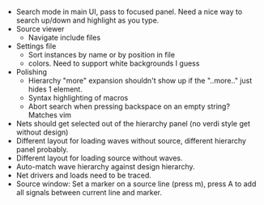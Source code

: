 * Search mode in main UI, pass to focused panel. Need a nice way to search up/down and highlight as you type.
* Source viewer
  * Navigate include files
* Settings file
  * Sort instances by name or by position in file
  * colors. Need to support white backgrounds I guess
* Polishing
  * Hierarchy "more" expansion shouldn't show up if the "..more.." just hides 1 element.
  * Syntax highlighting of macros
  * Abort search when pressing backspace on an empty string? Matches vim
* Nets should get selected out of the hierarchy panel (no verdi style get without design)
* Different layout for loading waves without source, different hierarchy panel probably.
* Different layout for loading source without waves.
* Auto-match wave hierarchy against design hierarchy.
* Net drivers and loads need to be traced.
* Source window: Set a marker on a source line (press m), press A to add all
  signals between current line and marker.
